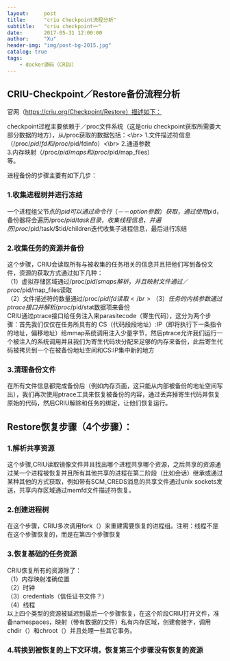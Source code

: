 ```yaml
---
layout:     post
title:      "criu Checkpoint流程分析"
subtitle:   "criu checkpoint一"
date:       2017-05-31 12:00:00
author:     "Xu"
header-img: "img/post-bg-2015.jpg"
catalog: true
tags:
    - docker源码（CRIU）
---
```

## CRIU-Checkpoint／Restore备份流程分析

官网（https://criu.org/Checkpoint/Restore）描述如下：

checkpoint过程主要依赖于／proc文件系统（这是criu checkpoint获取所需要大部分数据的地方），从/proc获取的数据包括：<\br>
1.文件描述符信息（/proc/$pid/fd和/proc/$pid/fdinfo）<\br>
2.通道参数</br>
3.内存映射（/proc/$pid/maps和/proc/$pid/map_files）</br>
等。</br>

进程备份的步骤主要有如下几步：</br>
### 1.收集进程树并进行冻结</br>
  一个进程组父节点的$pid可以通过命令行（－－option参数）获取，通过使用$pid，备份器将会遍历/proc/$pid/task目录，收集线程信息，并遍历/proc/$pid/task/$tid/children迭代收集子进程信息，最后进行冻结</br>
 
### 2.收集任务的资源并备份</br>
   这个步骤，CRIU会读取所有与被收集的任务相关的信息并且把他们写到备份文件，资源的获取方式通过如下几种：</br>
   （1）虚拟存储区域通过/proc/$pid/smaps解析，并且映射文件通过 ／proc/$pid/map_files读取</br>
   （2）文件描述符的数量通过/proc/$pid/fd读取</br>
   （3）任务的内核参数通过ptrace接口并解析/proc/$pid/stat数据项来备份</br>
   CRIU通过ptrace接口给任务注入来parasitecode（寄生代码），这分为两个步骤：首先我们仅仅在任务所具有的 CS（代码段段地址）:IP（即将执行下一条指令的地址，偏移地址）给mmap系统调用注入少量字节，然后ptrace允许我们运行一个被注入的系统调用并且我们为寄生代码块分配来足够的内存来备份，此后寄生代码被拷贝到一个在被备份地址空间和CS:IP集中新的地方</br>

### 3.清理备份文件</br>
   在所有文件信息都完成备份后（例如内存页面，这只能从内部被备份的地址空间写出），我们再次使用ptrace工具来恢复被备份的内容，通过丢弃掉寄生代码并恢复原始的代码，然后CRIU解除和任务的绑定，让他们恢复运行。</br>
   
 
## Restore恢复步骤（4个步骤）：</br>

### 1.解析共享资源</br>
  这个步骤,CRIU读取镜像文件并且找出哪个进程共享哪个资源，之后共享的资源通过某一个进程被恢复并且所有其他共享的进程在第二阶段（比如会话）继承或通过某种其他的方式获取，例如带有SCM_CREDS消息的共享文件通过unix sockets发送，共享内存区域通过memfd文件描述符恢复。</br>

### 2.创建进程树</br>
  在这个步骤，CRIU多次调用fork（）来重建需要恢复的进程组。注明：线程不是在这个步骤恢复的，而是在第四个步骤恢复</br>

### 3.恢复基础的任务资源</br>
   CRIU恢复所有的资源除了：</br>
   （1）内存映射准确位置</br>
   （2）时钟</br>
   （3）credentials（信任证书文件？）</br>
   （4）线程</br>
   以上四个类型的资源被延迟到最后一个步骤恢复，在这个阶段CRIU打开文件，准备namespaces，映射（带有数据的文件）私有内存区域，创建套接字，调用chdir（）和chroot（）并且处理一些其它事务。</br>

### 4.转换到被恢复的上下文环境，恢复第三个步骤没有恢复的资源</br>

  
  
